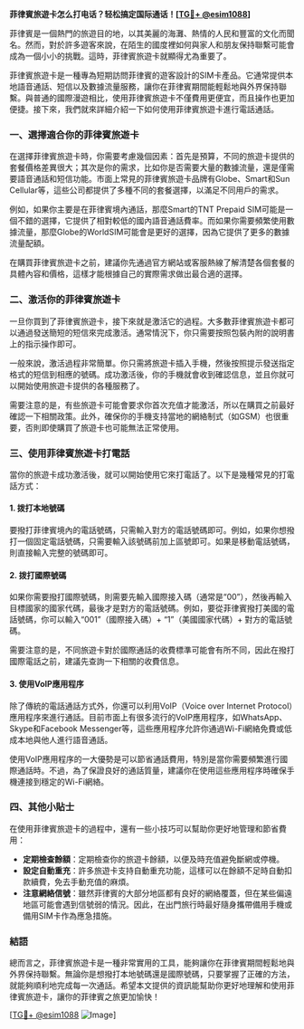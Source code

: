 **菲律賓旅遊卡怎么打电话？轻松搞定国际通话！[[TG💪+ @esim1088](https://t.me/s/esim1088)]**

菲律賓是一個熱門的旅遊目的地，以其美麗的海灘、熱情的人民和豐富的文化而聞名。然而，對於許多遊客來說，在陌生的國度裡如何與家人和朋友保持聯繫可能會成為一個小小的挑戰。這時，菲律賓旅遊卡就顯得尤為重要了。

菲律賓旅遊卡是一種專為短期訪問菲律賓的遊客設計的SIM卡產品。它通常提供本地語音通話、短信以及數據流量服務，讓你在菲律賓期間能輕鬆地與外界保持聯繫。與普通的國際漫遊相比，使用菲律賓旅遊卡不僅費用更便宜，而且操作也更加便捷。接下來，我們就來詳細介紹一下如何使用菲律賓旅遊卡進行電話通話。

### 一、選擇適合你的菲律賓旅遊卡

在選擇菲律賓旅遊卡時，你需要考慮幾個因素：首先是預算，不同的旅遊卡提供的套餐價格差異很大；其次是你的需求，比如你是否需要大量的數據流量，還是僅需要語音通話和短信功能。市面上常見的菲律賓旅遊卡品牌有Globe、Smart和Sun Cellular等，這些公司都提供了多種不同的套餐選擇，以滿足不同用戶的需求。

例如，如果你主要是在菲律賓境內通話，那麼Smart的TNT Prepaid SIM可能是一個不錯的選擇，它提供了相對較低的國內語音通話費率。而如果你需要頻繁使用數據流量，那麼Globe的WorldSIM可能會是更好的選擇，因為它提供了更多的數據流量配額。

在購買菲律賓旅遊卡之前，建議你先通過官方網站或客服熱線了解清楚各個套餐的具體內容和價格，這樣才能根據自己的實際需求做出最合適的選擇。

### 二、激活你的菲律賓旅遊卡

一旦你買到了菲律賓旅遊卡，接下來就是激活它的過程。大多數菲律賓旅遊卡都可以通過發送簡短的短信來完成激活。通常情況下，你只需要按照包裝內附的說明書上的指示操作即可。

一般來說，激活過程非常簡單。你只需將旅遊卡插入手機，然後按照提示發送指定格式的短信到相應的號碼。成功激活後，你的手機就會收到確認信息，並且你就可以開始使用旅遊卡提供的各種服務了。

需要注意的是，有些旅遊卡可能會要求你首次充值才能激活，所以在購買之前最好確認一下相關政策。此外，確保你的手機支持當地的網絡制式（如GSM）也很重要，否則即使購買了旅遊卡也可能無法正常使用。

### 三、使用菲律賓旅遊卡打電話

當你的旅遊卡成功激活後，就可以開始使用它來打電話了。以下是幾種常見的打電話方式：

#### 1. 拨打本地號碼

要撥打菲律賓境內的電話號碼，只需輸入對方的電話號碼即可。例如，如果你想撥打一個固定電話號碼，只需要輸入該號碼前加上區號即可。如果是移動電話號碼，則直接輸入完整的號碼即可。

#### 2. 拨打國際號碼

如果你需要撥打國際號碼，則需要先輸入國際接入碼（通常是“00”），然後再輸入目標國家的國家代碼，最後才是對方的電話號碼。例如，要從菲律賓撥打美國的電話號碼，你可以輸入“001”（國際接入碼）+ “1”（美國國家代碼）+ 對方的電話號碼。

需要注意的是，不同旅遊卡對於國際通話的收費標準可能會有所不同，因此在撥打國際電話之前，建議先查詢一下相關的收費信息。

#### 3. 使用VoIP應用程序

除了傳統的電話通話方式外，你還可以利用VoIP（Voice over Internet Protocol）應用程序來進行通話。目前市面上有很多流行的VoIP應用程序，如WhatsApp、Skype和Facebook Messenger等，這些應用程序允許你通過Wi-Fi網絡免費或低成本地與他人進行語音通話。

使用VoIP應用程序的一大優勢是可以節省通話費用，特別是當你需要頻繁進行國際通話時。不過，為了保證良好的通話質量，建議你在使用這些應用程序時確保手機連接到穩定的Wi-Fi網絡。

### 四、其他小貼士

在使用菲律賓旅遊卡的過程中，還有一些小技巧可以幫助你更好地管理和節省費用：

- **定期檢查餘額**：定期檢查你的旅遊卡餘額，以便及時充值避免斷網或停機。
- **設定自動重充**：許多旅遊卡支持自動重充功能，這樣可以在餘額不足時自動扣款續費，免去手動充值的麻煩。
- **注意網絡信號**：雖然菲律賓的大部分地區都有良好的網絡覆蓋，但在某些偏遠地區可能會遇到信號弱的情況。因此，在出門旅行時最好隨身攜帶備用手機或備用SIM卡作為應急措施。

### 結語

總而言之，菲律賓旅遊卡是一種非常實用的工具，能夠讓你在菲律賓期間輕鬆地與外界保持聯繫。無論你是想撥打本地號碼還是國際號碼，只要掌握了正確的方法，就能夠順利地完成每一次通話。希望本文提供的資訊能幫助你更好地理解和使用菲律賓旅遊卡，讓你的菲律賓之旅更加愉快！

[[TG💪+ @esim1088](https://t.me/s/esim1088) ![Image](https://i.postimg.cc/4NQfJmqS/Snipaste-2025-05-13-00-14-12.png)]